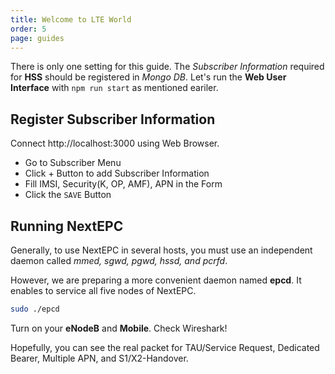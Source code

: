 ```yaml
---
title: Welcome to LTE World
order: 5
page: guides
---
```


There is only one setting for this guide. The _Subscriber Information_ required for **HSS** should be registered in _Mongo DB_. Let's run the **Web User Interface** with `npm run start` as mentioned eariler.

## Register Subscriber Information

Connect http://localhost:3000 using Web Browser.

  * Go to Subscriber Menu
  * Click + Button to add Subscriber Information
  * Fill IMSI, Security(K, OP, AMF), APN in the Form
  * Click the `SAVE` Button

## Running NextEPC

Generally, to use NextEPC in several hosts, you must use an independent daemon called _mmed, sgwd, pgwd, hssd, and pcrfd_.

However, we are preparing a more convenient daemon named **epcd**. It enables to service all five nodes of NextEPC.

```bash
sudo ./epcd
```

Turn on your **eNodeB** and **Mobile**. Check Wireshark!

Hopefully, you can see the real packet for TAU/Service Request, Dedicated Bearer, Multiple APN, and S1/X2-Handover.
